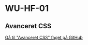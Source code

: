 # WU-HF-01

## **Avanceret CSS**

[Gå til "Avanceret CSS" faget på GitHub](/Fag%20Avanceret%20CSS/Fag%20Avanceret%20CSS.md)